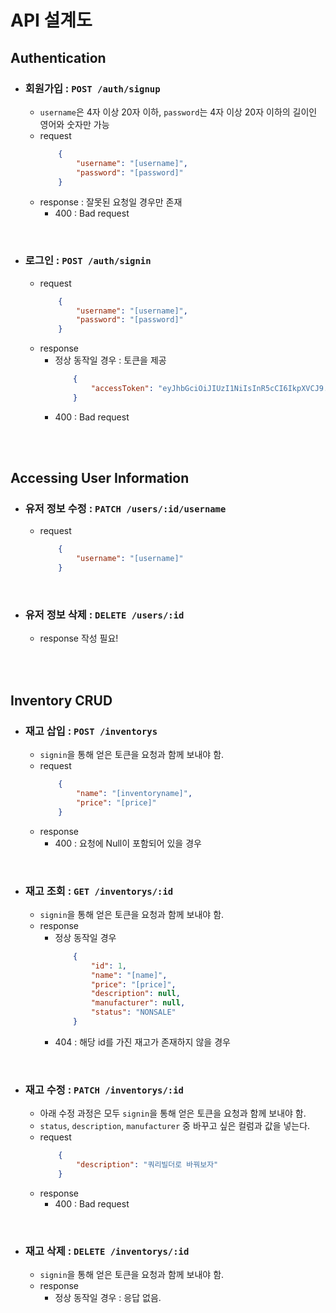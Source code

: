 # API 설계도

## Authentication
- ### 회원가입 : `POST /auth/signup`
    - `username`은 4자 이상 20자 이하, `password`는 4자 이상 20자 이하의 길이인 영어와 숫자만 가능
    - request
        ```JSON
            {
                "username": "[username]",
                "password": "[password]"
            }
        ```
    - response : 잘못된 요청일 경우만 존재
        - 400 : Bad request

<br/>

- ### 로그인 : `POST /auth/signin`
    - request
        ```JSON
            {
                "username": "[username]",
                "password": "[password]"
            }
        ```
    - response
        - 정상 동작일 경우 : 토큰을 제공
            ```JSON
                {
                    "accessToken": "eyJhbGciOiJIUzI1NiIsInR5cCI6IkpXVCJ9.eyJ1c2VybmFtZSI6ImRsZWhkZHVxMyIsImlhdCI6MTY2NzM5NTM4OSwiZXhwIjoxNjY3Mzk4OTg5fQ.f6qaf2MwXPRu-SYAGG6T5Y9EQ1OStDnaryZa3ROSqOw"
                }
            ```
        - 400 : Bad request

<br/>

<br/>

## Accessing User Information
- ### 유저 정보 수정 : `PATCH /users/:id/username`
    - request
        ```JSON
            {
                "username": "[username]"
            }
        ```

<br/>

- ### 유저 정보 삭제 : `DELETE /users/:id`
    - response 작성 필요!

<br/>

<br/>

## Inventory CRUD
- ### 재고 삽입 : `POST /inventorys`
    - `signin`을 통해 얻은 토큰을 요청과 함께 보내야 함.
    - request
        ```JSON
            {
                "name": "[inventoryname]",
                "price": "[price]"
            }
        ```
    - response
        - 400 : 요청에 Null이 포함되어 있을 경우

<br/>

- ### 재고 조회 : `GET /inventorys/:id`
    - `signin`을 통해 얻은 토큰을 요청과 함께 보내야 함.
    - response 
        - 정상 동작일 경우
            ```JSON
                {
                    "id": 1,
                    "name": "[name]",
                    "price": "[price]",
                    "description": null,
                    "manufacturer": null,
                    "status": "NONSALE"
                }
            ```
        - 404 : 해당 id를 가진 재고가 존재하지 않을 경우

<br/>

- ### 재고 수정 : `PATCH /inventorys/:id`
    - 아래 수정 과정은 모두 `signin`을 통해 얻은 토큰을 요청과 함께 보내야 함.
    - `status`, `description`, `manufacturer` 중 바꾸고 싶은 컬럼과 값을 넣는다.
    - request 
        ```JSON
            {
                "description": "쿼리빌더로 바꿔보자"
            }
        ```
    - response
        - 400 : Bad request


<br/>

- ### 재고 삭제 : `DELETE /inventorys/:id`
    - `signin`을 통해 얻은 토큰을 요청과 함께 보내야 함.
    - response
        - 정상 동작일 경우 : 응답 없음.